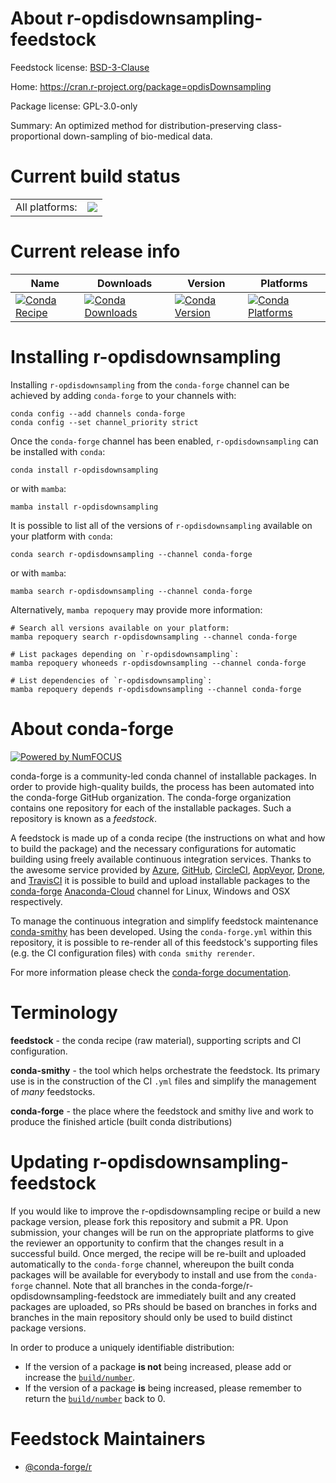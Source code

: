 About r-opdisdownsampling-feedstock
===================================

Feedstock license: [BSD-3-Clause](https://github.com/conda-forge/r-opdisdownsampling-feedstock/blob/main/LICENSE.txt)

Home: https://cran.r-project.org/package=opdisDownsampling

Package license: GPL-3.0-only

Summary: An optimized method for distribution-preserving class-proportional down-sampling of bio-medical data.

Current build status
====================


<table><tr><td>All platforms:</td>
    <td>
      <a href="https://dev.azure.com/conda-forge/feedstock-builds/_build/latest?definitionId=18548&branchName=main">
        <img src="https://dev.azure.com/conda-forge/feedstock-builds/_apis/build/status/r-opdisdownsampling-feedstock?branchName=main">
      </a>
    </td>
  </tr>
</table>

Current release info
====================

| Name | Downloads | Version | Platforms |
| --- | --- | --- | --- |
| [![Conda Recipe](https://img.shields.io/badge/recipe-r--opdisdownsampling-green.svg)](https://anaconda.org/conda-forge/r-opdisdownsampling) | [![Conda Downloads](https://img.shields.io/conda/dn/conda-forge/r-opdisdownsampling.svg)](https://anaconda.org/conda-forge/r-opdisdownsampling) | [![Conda Version](https://img.shields.io/conda/vn/conda-forge/r-opdisdownsampling.svg)](https://anaconda.org/conda-forge/r-opdisdownsampling) | [![Conda Platforms](https://img.shields.io/conda/pn/conda-forge/r-opdisdownsampling.svg)](https://anaconda.org/conda-forge/r-opdisdownsampling) |

Installing r-opdisdownsampling
==============================

Installing `r-opdisdownsampling` from the `conda-forge` channel can be achieved by adding `conda-forge` to your channels with:

```
conda config --add channels conda-forge
conda config --set channel_priority strict
```

Once the `conda-forge` channel has been enabled, `r-opdisdownsampling` can be installed with `conda`:

```
conda install r-opdisdownsampling
```

or with `mamba`:

```
mamba install r-opdisdownsampling
```

It is possible to list all of the versions of `r-opdisdownsampling` available on your platform with `conda`:

```
conda search r-opdisdownsampling --channel conda-forge
```

or with `mamba`:

```
mamba search r-opdisdownsampling --channel conda-forge
```

Alternatively, `mamba repoquery` may provide more information:

```
# Search all versions available on your platform:
mamba repoquery search r-opdisdownsampling --channel conda-forge

# List packages depending on `r-opdisdownsampling`:
mamba repoquery whoneeds r-opdisdownsampling --channel conda-forge

# List dependencies of `r-opdisdownsampling`:
mamba repoquery depends r-opdisdownsampling --channel conda-forge
```


About conda-forge
=================

[![Powered by
NumFOCUS](https://img.shields.io/badge/powered%20by-NumFOCUS-orange.svg?style=flat&colorA=E1523D&colorB=007D8A)](https://numfocus.org)

conda-forge is a community-led conda channel of installable packages.
In order to provide high-quality builds, the process has been automated into the
conda-forge GitHub organization. The conda-forge organization contains one repository
for each of the installable packages. Such a repository is known as a *feedstock*.

A feedstock is made up of a conda recipe (the instructions on what and how to build
the package) and the necessary configurations for automatic building using freely
available continuous integration services. Thanks to the awesome service provided by
[Azure](https://azure.microsoft.com/en-us/services/devops/), [GitHub](https://github.com/),
[CircleCI](https://circleci.com/), [AppVeyor](https://www.appveyor.com/),
[Drone](https://cloud.drone.io/welcome), and [TravisCI](https://travis-ci.com/)
it is possible to build and upload installable packages to the
[conda-forge](https://anaconda.org/conda-forge) [Anaconda-Cloud](https://anaconda.org/)
channel for Linux, Windows and OSX respectively.

To manage the continuous integration and simplify feedstock maintenance
[conda-smithy](https://github.com/conda-forge/conda-smithy) has been developed.
Using the ``conda-forge.yml`` within this repository, it is possible to re-render all of
this feedstock's supporting files (e.g. the CI configuration files) with ``conda smithy rerender``.

For more information please check the [conda-forge documentation](https://conda-forge.org/docs/).

Terminology
===========

**feedstock** - the conda recipe (raw material), supporting scripts and CI configuration.

**conda-smithy** - the tool which helps orchestrate the feedstock.
                   Its primary use is in the construction of the CI ``.yml`` files
                   and simplify the management of *many* feedstocks.

**conda-forge** - the place where the feedstock and smithy live and work to
                  produce the finished article (built conda distributions)


Updating r-opdisdownsampling-feedstock
======================================

If you would like to improve the r-opdisdownsampling recipe or build a new
package version, please fork this repository and submit a PR. Upon submission,
your changes will be run on the appropriate platforms to give the reviewer an
opportunity to confirm that the changes result in a successful build. Once
merged, the recipe will be re-built and uploaded automatically to the
`conda-forge` channel, whereupon the built conda packages will be available for
everybody to install and use from the `conda-forge` channel.
Note that all branches in the conda-forge/r-opdisdownsampling-feedstock are
immediately built and any created packages are uploaded, so PRs should be based
on branches in forks and branches in the main repository should only be used to
build distinct package versions.

In order to produce a uniquely identifiable distribution:
 * If the version of a package **is not** being increased, please add or increase
   the [``build/number``](https://docs.conda.io/projects/conda-build/en/latest/resources/define-metadata.html#build-number-and-string).
 * If the version of a package **is** being increased, please remember to return
   the [``build/number``](https://docs.conda.io/projects/conda-build/en/latest/resources/define-metadata.html#build-number-and-string)
   back to 0.

Feedstock Maintainers
=====================

* [@conda-forge/r](https://github.com/conda-forge/r/)

